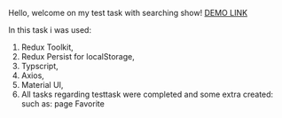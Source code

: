 Hello, welcome on my test task with searching show!
[DEMO LINK](https://vladimir-arkanov.github.io/movies-test/)



In this task i was used: 

1) Redux Toolkit,
2) Redux Persist for localStorage,
3) Typscript,
4) Axios,
5) Material UI,
7) All tasks regarding testtask were completed and some extra created: such as: page Favorite 
